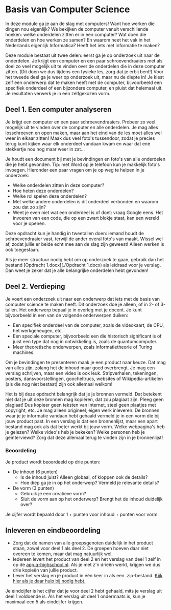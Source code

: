 # Basis van Computer Science

In deze module ga je aan de slag met computers! Want hoe werken die dingen nou eigenlijk? We bekijken de computer vanuit verschillende hoeken: welke onderdelen zitten er in een computer? Wat doen die onderdelen en hoe werken ze samen? En waarom heet het vak in het Nederlands eigenlijk Informatica? Heeft het iets met informatie te maken?

Deze module bestaat uit twee delen: eerst ga je op onderzoek uit naar de onderdelen. Je krijgt een computer en een paar schroevendraaiers met als doel zo veel mogelijk uit te vinden over de onderdelen die in deze computer zitten. (Dit doen we dus tijdens een fysieke les, zorg dat je erbij bent!) Voor het tweede deel ga je weer op onderzoek uit, maar nu de diepte in! Je kiest zelf een onderwerp dat te maken heeft met de computer, bijvoorbeeld een specifiek onderdeel of een bijzondere computer, en pluist dat helemaal uit. Je resultaten verwerk je in een zelfgekozen vorm.

## Deel 1. Een computer analyseren

Je krijgt een computer en een paar schroevendraaiers. Probeer zo veel mogelijk uit te vinden over de computer en alle onderdelen. Je mag alles losschroeven en open maken, maar aan het eind van de les moet alles wel weer in elkaar zitten! Maak dus veel foto's tussendoor, zodat je precies terug kunt kijken waar elk onderdeel vandaan kwam en waar dat ene stekkertje nou nog maar weer in zat...

Je houdt een document bij met je bevindingen en foto's van alle onderdelen die je hebt gevonden. Tip: met Word op je telefoon kun je makkelijk foto's invoegen. Hieronder een paar vragen om je op weg te helpen in je onderzoek:

- Welke onderdelen zitten in deze computer?
- Hoe heten deze onderdelen?
- Welke rol spelen deze onderdelen?
- Met welke andere onderdelen is dit onderdeel verbonden en waarom zou dat zo zijn?
- Weet je even niet wat een onderdeel is of doet: vraag Google eens. Het invoeren van een code, die op een zwart blokje staat, kan een wereld voor je openen.

Deze opdracht kun je handig in tweetallen doen: iemand houdt de schroevendraaier vast, terwijl de ander overal foto's van maakt. Wissel wel af, zodat jullie er beide echt mee aan de slag zijn geweest! Alleen werken is ook toegestaan.

Als je meer structuur nodig hebt om op onderzoek te gaan, gebruik dan het bestand [Opdracht 1.docx](./Opdracht 1.docx) als leidraad voor je verslag. Dan weet je zeker dat je alle belangrijke onderdelen hebt gevonden!

## Deel 2. Verdieping

Je voert een onderzoek uit naar een onderwerp dat iets met de basis van computer science te maken heeft.   Dit onderzoek doe je alleen, of in 2- of 3-tallen. Het onderwerp bepaal je in overleg met je docent. Je kunt bijvoorbeeld in een van de volgende onderwerpen duiken:

- Een specifiek onderdeel van de computer, zoals de videokaart, de CPU, het werkgeheugen, etc.
- Een speciale computer, bijvoorbeeld een die historisch significant is of juist een type dat nog in ontwikkeling is, zoals de quantumcomputer.
- Meer theoretische onderwerpen, zoals informatietheorie of Turing machines.

Om je bevindingen te presenteren maak je een product naar keuze. Dat mag van alles zijn, zolang het de inhoud maar goed overbrengt. Je mag een verslag schrijven, maar een video is ook leuk. Stripverhalen, tekeningen, posters, dansvoorstellingen, goocheltrucs, websites of Wikipedia-artikelen (als die nog niet bestaat) zijn ook allemaal welkom!

Het is bij deze opdracht belangrijk dat je je bronnen vermeld. Dat betekent niet dat je uit deze bronnen mag kopiëren, dat zou plagiaat zijn. Pleeg geen plagiaat! Dus kopieer geen teksten van internet, steel geen plaatjes met copyright, etc. Je mag alleen origineel, eigen werk inleveren. De bronnen waar je je informatie vandaan hebt gehaald vermeld je in een vorm die bij jouw product past. In een verslag is dat een bronnenlijst, maar een apart bestand mag ook als dat beter werkt bij jouw vorm. Welke webpagina's heb je gelezen? Welke video's heb je bekeken? Welke personen heb je geïnterviewd? Zorg dat deze allemaal terug te vinden zijn in je bronnenlijst!

### Beoordeling

Je product wordt beoordeeld op drie punten:

- De inhoud (6 punten)
  - Is de inhoud juist? Alleen globaal, of kloppen ook de details?
  - Hoe diep ga je in op het onderwerp? Vermeld je relevante details?
- De vorm (3 punten)
  - Gebruik je een creatieve vorm?
  - Sluit de vorm aan op het onderwerp? Brengt het de inhoud duidelijk over?

Je cijfer wordt bepaald door 1 + punten voor inhoud + punten voor vorm.

## Inleveren en eindbeoordeling

- Zorg dat de namen van alle groepsgenoten duidelijk in het product staan, zowel voor deel 1 als deel 2. De groepen hoeven daar niet overeen te komen, maar dat mag natuurlijk wel.
- Iedereen levert het product van deel 2 en het verslag van deel 1 zelf in op de [app.q-highschool.nl](https://app.q-highschool.nl). Als je met z'n drieën werkt, krijgen we dus drie kopieën van jullie product.
- Lever het verslag en je product in één keer in als een .zip-bestand. [Kijk hier als je daar hulp bij nodig hebt.](https://informatica.q-highschool.nl/informatie/meerdere-bestanden-inleveren)

Je eindcijfer is het cijfer dat je voor deel 2 hebt gehaald, mits je verslag uit deel 1 voldoende is. Als het verslag uit deel 1 ondermaats is, kun je maximaal een 5 als eindcijfer krijgen.
